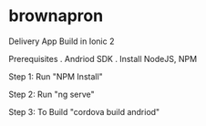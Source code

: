 # brownapron
Delivery App Build in Ionic 2

Prerequisites
. Andriod SDK
. Install NodeJS, NPM

Step 1: Run "NPM Install"

Step 2: Run "ng serve"

Step 3: To Build "cordova build andriod"
